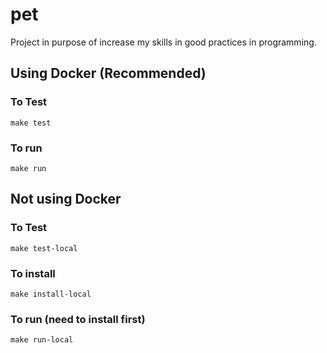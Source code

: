 # pet
Project in purpose of increase my skills in good practices in programming.

## Using Docker (Recommended)

### To Test

``` make test ```

### To run

``` make run ```

## Not using Docker

### To Test

``` make test-local ```

### To install

``` make install-local ```

### To run (need to install first)

``` make run-local ```
